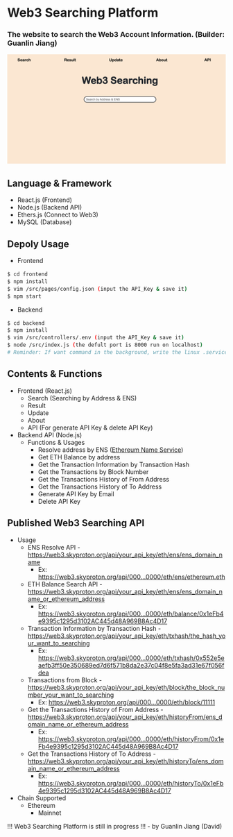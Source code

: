 # Web3 Searching Platform

### The website to search the Web3 Account Information. (Builder: Guanlin Jiang)

![web3_search_website](./img/web3_search_website.png)

## Language & Framework

- React.js (Frontend)
- Node.js (Backend API)
- Ethers.js (Connect to Web3)
- MySQL (Database)

## Depoly Usage

- Frontend

```bash
$ cd frontend
$ npm install
$ vim /src/pages/config.json (input the API_Key & save it)
$ npm start
```

- Backend

```bash
$ cd backend
$ npm install
$ vim /src/controllers/.env (input the API_Key & save it)
$ node /src/index.js (the defult port is 8000 run on localhost)
# Reminder: If want command in the background, write the linux .service file and start it!
```

## Contents & Functions

- Frontend (React.js)
  - Search (Searching by Address & ENS)
  - Result
  - Update
  - About
  - API (For generate API Key & delete API Key)
- Backend API (Node.js)
  - Functions & Usages
    - Resolve address by ENS ([Ethereum Name Service](https://ens.domains/))
    - Get ETH Balance by address
    - Get the Transaction Information by Transaction Hash
    - Get the Transactions by Block Number
    - Get the Transactions History of From Address
    - Get the Transactions History of To Address
    - Generate API Key by Email
    - Delete API Key

## Published Web3 Searching API

- Usage
  - ENS Resolve API - https://web3.skyproton.org/api/your_api_key/eth/ens/ens_domain_name
    - Ex: https://web3.skyproton.org/api/000...0000/eth/ens/ethereum.eth
  - ETH Balance Search API -  https://web3.skyproton.org/api/your_api_key/eth/ens/ens_domain_name_or_ethereum_address
    - Ex: https://web3.skyproton.org/api/000...0000/eth/balance/0x1eFb4e9395c1295d3102AC445d48A969B8Ac4D17
  - Transaction Information by Transaction Hash -  https://web3.skyproton.org/api/your_api_key/eth/txhash/the_hash_your_want_to_searching
    - Ex: https://web3.skyproton.org/api/000...0000/eth/txhash/0x552e5eaefb3ff50e350689ed7d6f571b8da2e37c04f8e5fa3ad31e67f056fdea
  - Transactions from Block -  https://web3.skyproton.org/api/your_api_key/eth/block/the_block_number_your_want_to_searching
    - Ex: https://web3.skyproton.org/api/000...0000/eth/block/11111
  - Get the Transactions History of From Address -  https://web3.skyproton.org/api/your_api_key/eth/historyFrom/ens_domain_name_or_ethereum_address
    - Ex: https://web3.skyproton.org/api/000...0000/eth/historyFrom/0x1eFb4e9395c1295d3102AC445d48A969B8Ac4D17
  - Get the Transactions History of To Address -  https://web3.skyproton.org/api/your_api_key/eth/historyTo/ens_domain_name_or_ethereum_address
    - Ex: https://web3.skyproton.org/api/000...0000/eth/historyTo/0x1eFb4e9395c1295d3102AC445d48A969B8Ac4D17
- Chain Supported
  - Ethereum
    - Mainnet

!!! Web3 Searching Platform is still in progress !!! - by Guanlin Jiang (David)
